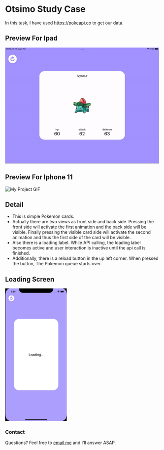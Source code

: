 # Otsimo Study Case

In this task, I have used https://pokeapi.co to get our data.

## Preview For Ipad
<img src="ipad.gif" alt="My Project GIF" width="500">

## Preview For Iphone 11
<img src="iphone.gif" alt="My Project GIF" width="300">

## Detail

 - This is simple Pokemon cards. 
 - Actually there are two views as front side and back side. Pressing the front side will activate the first animation and the back side will be visible. Finally pressing the visible card side will activate the second animation and thus the first side of the card will be visible.
 - Also there is a loading label. While API calling, the loading label becomes active and user interaction is inactive until the api call is finished.
 - Additionally, there is a reload button in the up left corner. When pressed the button, The Pokemon queue starts over.
 
 ## Loading Screen 
 
  <img src="loadingScreen.png" alt="My Project GIF" width="200">
  
  ### Contact

Questions? Feel free to [email me](mailto:dogukaninci93@gmail.com?subject=Come%20Start%20Tomorrow) and I’ll answer ASAP.

